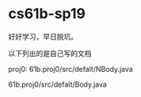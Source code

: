 # cs61b-sp19
好好学习，早日脱坑。


以下列出的是自己写的文档

proj0:  61b.proj0/src/defalt/NBody.java

61b.proj0/src/defalt/Body.java
